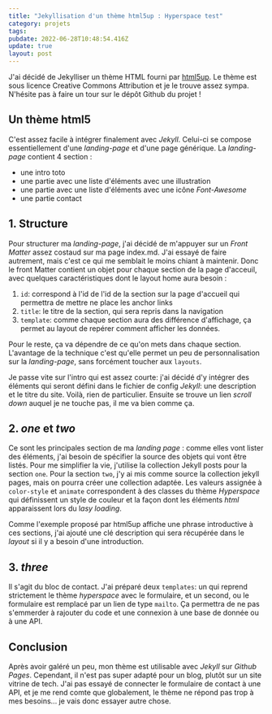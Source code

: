 ```yaml
---
title: "Jekyllisation d'un thème html5up : Hyperspace test"
category: projets
tags:
pubdate: 2022-06-28T10:48:54.416Z
update: true 
layout: post
---
```

J'ai décidé de Jekylliser un thème HTML fourni par [html5up](https://html5up.net/). Le thème est sous licence Creative Commons Attribution et je le trouve assez sympa. N'hésite pas à faire un tour sur le dépôt Github du projet !

## Un thème html5

C'est assez facile à intégrer finalement avec *Jekyll*. Celui-ci se compose essentiellement d'une *landing-page* et d'une page générique. La *landing-page* contient 4 section : 

* une intro toto
* une partie avec une liste d'éléments avec une illustration
* une partie avec une liste d'éléments avec une icône *Font-Awesome*
* une partie contact

## 1. Structure

Pour structurer ma *landing-page*, j'ai décidé de m'appuyer sur un *Front Matter* assez costaud sur ma page index.md. J'ai essayé de faire autrement, mais c'est ce qui me semblait le moins chiant à maintenir. Donc le front Matter contient un objet pour chaque section de la page d'acceuil, avec quelques caractéristiques dont le layout home aura besoin :

1. `id`: correspond à l'id de l'id de la section sur la page d'accueil qui permettra de mettre ne place les anchor links
2. `title`: le titre de la section, qui sera repris dans la navigation
3. `template`: comme chaque section aura des différence d'affichage, ça permet au layout de repérer comment afficher les données. 

Pour le reste, ça va dépendre de ce qu'on mets dans chaque section. L'avantage de la technique c'est qu'elle permet un peu de personnalisation sur la *landing-page*, sans forcément toucher aux `layouts`.

Je passe vite sur l'intro qui est assez courte: j'ai décidé d'y intégrer des éléments qui seront défini dans le fichier de config *Jekyll*: une description et le titre du site. Voilà, rien de particulier. Ensuite se trouve un lien *scroll down* auquel je ne touche pas, il me va bien comme ça.

## 2. *one* et *two*

Ce sont les principales section de ma *landing page* : comme elles vont lister des éléments, j'ai besoin de spécifier la source des objets qui vont être listés. Pour me simplifier la vie, j'utilise la collection Jekyll posts pour la section `one`. Pour la section `two`, j'y ai mis comme source la collection jekyll pages, mais on pourra créer une collection adaptée. Les valeurs assignée à `color-style` et `animate` correspondent à des classes du thème *Hyperspace* qui définissent un style de couleur et la façon dont les éléments *html* apparaissent lors du l*asy loading*. 

Comme l'exemple proposé par html5up affiche une phrase introductive à ces sections, j'ai ajouté une clé description qui sera récupérée dans le *layout* si il y a besoin d'une introduction.

## 3. *three*

Il s'agit du bloc de contact. J'ai préparé deux `templates`: un qui reprend strictement le thème *hyperspace* avec le formulaire, et un second, ou le formulaire est remplacé par un lien de type `mailto`. Ça permettra de ne pas s'emmerder à rajouter du code et une connexion à une base de donnée ou à une API.

## Conclusion

Après avoir galéré un peu, mon thème est utilisable avec *Jekyll* sur *Github Pages*. Cependant, il n'est pas super adapté pour un blog, plutôt sur un site vitrine de tech. J'ai pas essayé de connecter le formulaire de contact à une API, et je me rend comte que globalement, le thème ne répond pas trop à mes besoins... je vais donc essayer autre chose.